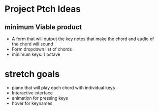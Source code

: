 # Project Ptch Ideas #

## minimum Viable product ##

* A form that will output the key notes that make the chord and audio of the chord will sound
* Form dropdown list of chords
* minimum keys: 1 octave

# stretch goals #

* piano that will play each chord with individual keys
* Interactive interface
* animation for pressing keys
* hover for keynames